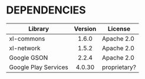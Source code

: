 # DEPENDENCIES

| Library              | Version | License      |
| -------------------- |:-------:| ------------ |
| xl-commons           | 1.6.0   | Apache 2.0   |
| xl-network           | 1.5.2   | Apache 2.0   |
| Google GSON          | 2.2.4   | Apache 2.0   |
| Google Play Services | 4.0.30  | proprietary? |
